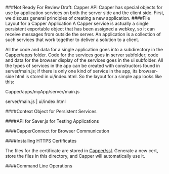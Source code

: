 ###Not Ready For Review Draft: Capper API
Capper has special objects for use by application services on both the server side and the client side. First, we discuss general principles of creating a new application.
####File Layout for a Capper Application
A Capper service is actually a single persistent exportable object that has been assigned a webkey, so it can receive messages from outside the server. An application is a collection of such services that work together to deliver a solution to a client. 

All the code and data for a single application goes into a subdirectory in the Capper/apps folder. Code for the services goes in server subfolder; code and data for the browser display of the services goes in the ui subfolder. All the types of services in the app can be created with constructors found in server/main.js; if there is only one kind of service in the app, its browser-side html is stored in ui/index.html. So the layout for a simple app looks like this:

Capper/apps/myApp/server/main.js

server/main.js |  ui/index.html
                    


####Context Object for Persistent Services

####API for Saver.js for Testing Applications

####CapperConnect for Browser Communication

####Installing HTTPS Certificates

The files for the certificate are stored in [Capper/ssl](ssl). Generate a new cert, store the files in this directory, and Capper will automatically use it. 

####Command Line Operations
